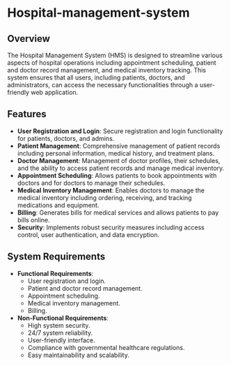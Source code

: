 # Hospital-management-system


## Overview
The Hospital Management System (HMS) is designed to streamline various aspects of hospital operations including appointment scheduling, patient and doctor record management, and medical inventory tracking. This system ensures that all users, including patients, doctors, and administrators, can access the necessary functionalities through a user-friendly web application.

## Features
- **User Registration and Login**: Secure registration and login functionality for patients, doctors, and admins.
- **Patient Management**: Comprehensive management of patient records including personal information, medical history, and treatment plans.
- **Doctor Management**: Management of doctor profiles, their schedules, and the ability to access patient records and manage medical inventory.
- **Appointment Scheduling**: Allows patients to book appointments with doctors and for doctors to manage their schedules.
- **Medical Inventory Management**: Enables doctors to manage the medical inventory including ordering, receiving, and tracking medications and equipment.
- **Billing**: Generates bills for medical services and allows patients to pay bills online.
- **Security**: Implements robust security measures including access control, user authentication, and data encryption.

## System Requirements
- **Functional Requirements**:
  - User registration and login.
  - Patient and doctor record management.
  - Appointment scheduling.
  - Medical inventory management.
  - Billing.
- **Non-Functional Requirements**:
  - High system security.
  - 24/7 system reliability.
  - User-friendly interface.
  - Compliance with governmental healthcare regulations.
  - Easy maintainability and scalability.

